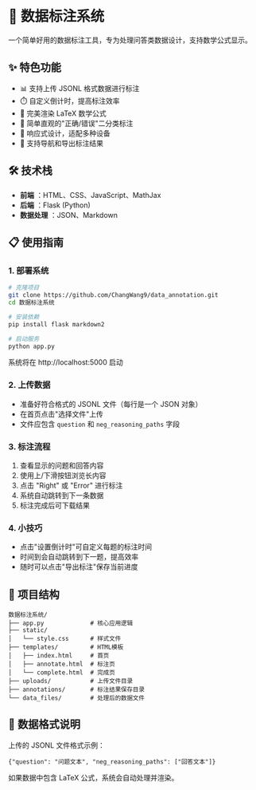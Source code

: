 # 🚀 数据标注系统

一个简单好用的数据标注工具，专为处理问答类数据设计，支持数学公式显示。

## ✨ 特色功能

* 📊 支持上传 JSONL 格式数据进行标注
* ⏱️ 自定义倒计时，提高标注效率
* 🧮 完美渲染 LaTeX 数学公式
* 📝 简单直观的"正确/错误"二分类标注
* 📱 响应式设计，适配多种设备
* 🔄 支持导航和导出标注结果

## 🛠️ 技术栈

* **前端** ：HTML、CSS、JavaScript、MathJax
* **后端** ：Flask (Python)
* **数据处理** ：JSON、Markdown

## 📋 使用指南

### 1. 部署系统

```bash
# 克隆项目
git clone https://github.com/ChangWang9/data_annotation.git
cd 数据标注系统

# 安装依赖
pip install flask markdown2

# 启动服务
python app.py
```

系统将在 http://localhost:5000 启动

### 2. 上传数据

* 准备好符合格式的 JSONL 文件（每行是一个 JSON 对象）
* 在首页点击"选择文件"上传
* 文件应包含 `question` 和 `neg_reasoning_paths` 字段

### 3. 标注流程

1. 查看显示的问题和回答内容
2. 使用上/下滑按钮浏览长内容
3. 点击 "Right" 或 "Error" 进行标注
4. 系统自动跳转到下一条数据
5. 标注完成后可下载结果

### 4. 小技巧

* 点击"设置倒计时"可自定义每题的标注时间
* 时间到会自动跳转到下一题，提高效率
* 随时可以点击"导出标注"保存当前进度

## 📁 项目结构

```
数据标注系统/
├── app.py             # 核心应用逻辑
├── static/
│   └── style.css      # 样式文件
├── templates/         # HTML模板
│   ├── index.html     # 首页
│   ├── annotate.html  # 标注页
│   └── complete.html  # 完成页
├── uploads/           # 上传文件目录
├── annotations/       # 标注结果保存目录
└── data_files/        # 处理后的数据文件
```

## 📝 数据格式说明

上传的 JSONL 文件格式示例：

```jsonl
{"question": "问题文本", "neg_reasoning_paths": ["回答文本"]}
```

如果数据中包含 LaTeX 公式，系统会自动处理并渲染。
